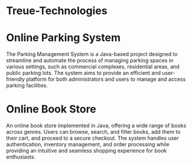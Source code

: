 # Treue-Technologies

# Online Parking System
The Parking Management System is a Java-based project designed to streamline and automate the process of managing parking spaces in various settings, such as commercial complexes, residential areas, and public parking lots. The system aims to provide an efficient and user-friendly platform for both administrators and users to manage and access parking facilities.

# Online Book Store
An online book store implemented in Java, offering a wide range of books across genres. Users can browse, search, and filter books, add them to their cart, and proceed to a secure checkout. The system handles user authentication, inventory management, and order processing while providing an intuitive and seamless shopping experience for book enthusiasts.
